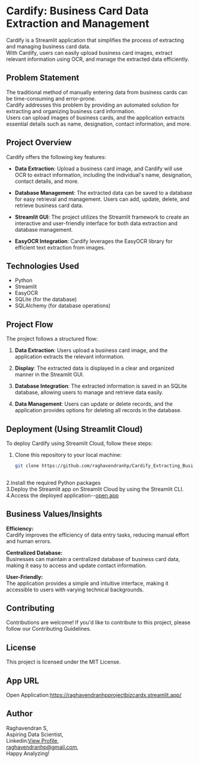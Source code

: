 # Cardify: Business Card Data Extraction and Management

Cardify is a Streamlit application that simplifies the process of extracting and managing business card data.  
With Cardify, users can easily upload business card images, extract relevant information using OCR, and manage the extracted data efficiently.

## Problem Statement

The traditional method of manually entering data from business cards can be time-consuming and error-prone.  
Cardify addresses this problem by providing an automated solution for extracting and organizing business card information.  
Users can upload images of business cards, and the application extracts essential details such as name, designation, contact information, and more.

## Project Overview

Cardify offers the following key features:

- **Data Extraction**: Upload a business card image, and Cardify will use OCR to extract information, including the individual's name, designation, contact details, and more.

- **Database Management**: The extracted data can be saved to a database for easy retrieval and management. Users can add, update, delete, and retrieve business card data.

- **Streamlit GUI**: The project utilizes the Streamlit framework to create an interactive and user-friendly interface for both data extraction and database management.

- **EasyOCR Integration**: Cardify leverages the EasyOCR library for efficient text extraction from images.

## Technologies Used

- Python
- Streamlit
- EasyOCR
- SQLite (for the database)
- SQLAlchemy (for database operations)

## Project Flow

The project follows a structured flow:

1. **Data Extraction**: Users upload a business card image, and the application extracts the relevant information.

2. **Display**: The extracted data is displayed in a clear and organized manner in the Streamlit GUI.

3. **Database Integration**: The extracted information is saved in an SQLite database, allowing users to manage and retrieve data easily.

4. **Data Management**: Users can update or delete records, and the application provides options for deleting all records in the database.

## Deployment (Using Streamlit Cloud)

To deploy Cardify using Streamlit Cloud, follow these steps:

1. Clone this repository to your local machine:

   ```bash
   git clone https://github.com/raghavendranhp/Cardify_Extracting_Business_Card_Data_and_Management.git
  
2.Install the required Python packages  
3.Deploy the Streamlit app on Streamlit Cloud by using the Streamlit CLI.  
4.Access the deployed application--[open app](https://raghavendranhpprojectbizcardx.streamlit.app/)

## Business Values/Insights
**Efficiency:**  
Cardify improves the efficiency of data entry tasks, reducing manual effort and human errors.

**Centralized Database:**  
Businesses can maintain a centralized database of business card data, making it easy to access and update contact information.

**User-Friendly:**  
The application provides a simple and intuitive interface, making it accessible to users with varying technical backgrounds.

## Contributing
Contributions are welcome! If you'd like to contribute to this project, please follow our Contributing Guidelines.

## License
This project is licensed under the MIT License.

## App URL
Open Application:https://raghavendranhpprojectbizcardx.streamlit.app/

## Author
Raghavendran S,  
Aspiring Data Scientist,  
Linkedin:[View Profile](https://www.linkedin.com/in/raghavendransundararajan/),  
raghavendranhp@gmail.com,  
Happy Analyzing!

